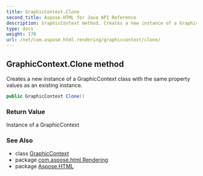 ```yaml
---
title: GraphicContext.Clone
second_title: Aspose.HTML for Java API Reference
description: GraphicContext method. Creates a new instance of a GraphicContext class with the same property values as an existing instance
type: docs
weight: 170
url: /net/com.aspose.html.rendering/graphiccontext/clone/
---
```

## GraphicContext.Clone method

Creates a new instance of a GraphicContext class with the same property values as an existing instance.

```java
public GraphicContext Clone()
```

### Return Value

Instance of a GraphicContext

### See Also

* class [GraphicContext](../)
* package [com.aspose.html.Rendering](../../graphiccontext/)
* package [Aspose.HTML](../../../)
